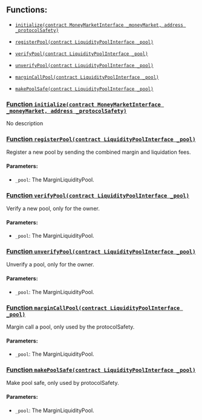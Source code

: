 ## Functions:

- [`initialize(contract MoneyMarketInterface _moneyMarket, address _protocolSafety)`](#LiquidityPoolRegistry-initialize-contract-MoneyMarketInterface-address-)

- [`registerPool(contract LiquidityPoolInterface _pool)`](#LiquidityPoolRegistry-registerPool-contract-LiquidityPoolInterface-)

- [`verifyPool(contract LiquidityPoolInterface _pool)`](#LiquidityPoolRegistry-verifyPool-contract-LiquidityPoolInterface-)

- [`unverifyPool(contract LiquidityPoolInterface _pool)`](#LiquidityPoolRegistry-unverifyPool-contract-LiquidityPoolInterface-)

- [`marginCallPool(contract LiquidityPoolInterface _pool)`](#LiquidityPoolRegistry-marginCallPool-contract-LiquidityPoolInterface-)

- [`makePoolSafe(contract LiquidityPoolInterface _pool)`](#LiquidityPoolRegistry-makePoolSafe-contract-LiquidityPoolInterface-)

### [Function `initialize(contract MoneyMarketInterface _moneyMarket, address _protocolSafety)`](#LiquidityPoolRegistry-initialize-contract-MoneyMarketInterface-address-)

No description

### [Function `registerPool(contract LiquidityPoolInterface _pool)`](#LiquidityPoolRegistry-registerPool-contract-LiquidityPoolInterface-)

Register a new pool by sending the combined margin and liquidation fees.

#### Parameters:

- `_pool`: The MarginLiquidityPool.

### [Function `verifyPool(contract LiquidityPoolInterface _pool)`](#LiquidityPoolRegistry-verifyPool-contract-LiquidityPoolInterface-)

Verify a new pool, only for the owner.

#### Parameters:

- `_pool`: The MarginLiquidityPool.

### [Function `unverifyPool(contract LiquidityPoolInterface _pool)`](#LiquidityPoolRegistry-unverifyPool-contract-LiquidityPoolInterface-)

Unverify a pool, only for the owner.

#### Parameters:

- `_pool`: The MarginLiquidityPool.

### [Function `marginCallPool(contract LiquidityPoolInterface _pool)`](#LiquidityPoolRegistry-marginCallPool-contract-LiquidityPoolInterface-)

Margin call a pool, only used by the protocolSafety.

#### Parameters:

- `_pool`: The MarginLiquidityPool.

### [Function `makePoolSafe(contract LiquidityPoolInterface _pool)`](#LiquidityPoolRegistry-makePoolSafe-contract-LiquidityPoolInterface-)

Make pool safe, only used by protocolSafety.

#### Parameters:

- `_pool`: The MarginLiquidityPool.

